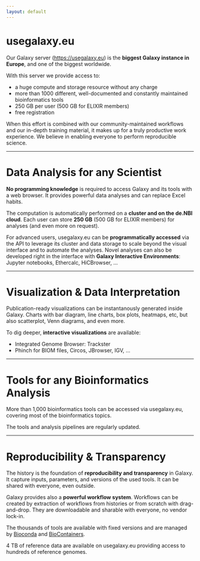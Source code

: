 ```yaml
---
layout: default
---
```


# usegalaxy.eu

Our Galaxy server (https://usegalaxy.eu) is the **biggest Galaxy instance in Europe**, and one of the biggest worldwide.

With this server we provide access to:
- a huge compute and storage resource without any charge
- more than 1000 different, well-documented and constantly maintained bioinformatics tools
- 250 GB per user (500 GB for ELIXIR members)
- free registration

When this effort is combined with our community-maintained workflows and our in-depth training material, it makes up for a truly productive work experience. We believe in enabling everyone to perform reproducible science.

---

# <i class="fa fa-table"></i> Data Analysis for any Scientist

**No programming knowledge** is required to access Galaxy and its tools with a web browser. It provides powerful data analyses and can replace Excel habits. 

The computation is automatically performed on a **cluster and on the de.NBI cloud**. Each user can store **250 GB** (500 GB for ELIXIR members) for analyses (and even more on request). 

For advanced users, usegalaxy.eu can be **programmatically accessed** via the API to leverage its cluster and data
storage to scale beyond the visual interface and to automate the analyses. Novel analyses can also be developed right in the interface with **Galaxy Interactive Environments**: Jupyter notebooks, Ethercalc, HiCBrowser, ...

---

# <i class="fa fa-bar-chart"></i> Visualization & Data Interpretation

Publication-ready visualizations can be instantanously generated inside Galaxy. Charts with bar diagram, line charts, box plots, heatmaps, etc, but also scatterplot, Venn diagrams, and even more.

To dig deeper, **interactive visualizations** are available:

- Integrated Genome Browser: Trackster
- Phinch for BIOM files, Circos, JBrowser, IGV, ...

---

# <i class="fa fa-cogs"></i> Tools for any Bioinformatics Analysis

More than 1,000 bioinformatics tools can be accessed via usegalaxy.eu, covering most of the bioinformatics topics.

The tools and analysis pipelines are regularly updated.

---

# <i class="fa fa-sitemap"></i> Reproducibility & Transparency

The history is the foundation of **reproducibility and transparency** in Galaxy. It capture inputs, parameters, and versions of the used tools. It can be shared with everyone, even outside.

Galaxy provides also a **powerful workflow system**. Workflows can be created by extraction of workflows from histories or from scratch with drag-and-drop. They are downloadable and sharable with everyone, no vendor lock-in.

The thousands of tools are available with fixed versions and are managed by [Bioconda](http://bioconda.github.io/) and [BioContainers](https://biocontainers.pro/).

4 TB of reference data are available on usegalaxy.eu providing access to hundreds of reference genomes.
